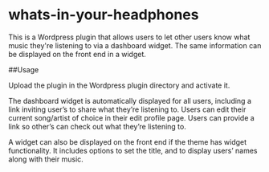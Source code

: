 whats-in-your-headphones
========================

This is a Wordpress plugin that allows users to let other users know what music they're listening to via a dashboard widget. The same information can be displayed on the front end in a widget.

##Usage

Upload the plugin in the Wordpress plugin directory and activate it.

The dashboard widget is automatically displayed for all users, including a link inviting user’s to share what they’re listening to. Users can edit their current song/artist of choice in their edit profile page. Users can provide a link so other’s can check out what they’re listening to.

A widget can also be displayed on the front end if the theme has widget functionality. It includes options to set the title, and to display users’ names along with their music.
